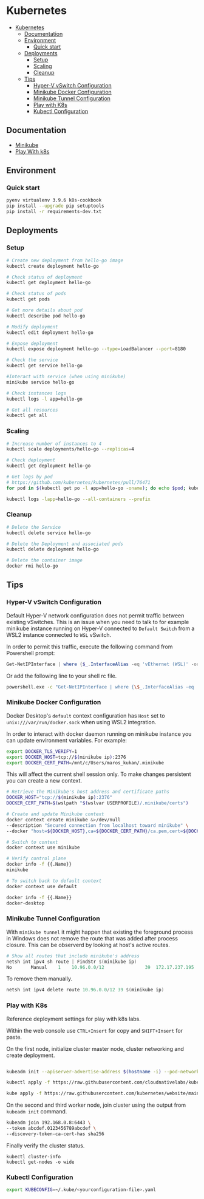 # Kubernetes

- [Kubernetes](#kubernetes)
  - [Documentation](#documentation)
  - [Environment](#environment)
    - [Quick start](#quick-start)
  - [Deployments](#deployments)
    - [Setup](#setup)
    - [Scaling](#scaling)
    - [Cleanup](#cleanup)
  - [Tips](#tips)
    - [Hyper-V vSwitch Configuration](#hyper-v-vswitch-configuration)
    - [Minikube Docker Configuration](#minikube-docker-configuration)
    - [Minikube Tunnel Configuration](#minikube-tunnel-configuration)
    - [Play with K8s](#play-with-k8s)
    - [Kubectl Configuration](#kubectl-configuration)


## Documentation

- [Minikube](https://minikube.sigs.k8s.io/)
- [Play With k8s](https://labs.play-with-k8s.com/)


## Environment

### Quick start

```bash
pyenv virtualenv 3.9.6 k8s-cookbook
pip install --upgrade pip setuptools
pip install -r requirements-dev.txt
```

## Deployments

### Setup

```bash
# Create new deployment from hello-go image
kubectl create deployment hello-go

# Check status of deployment
kubectl get deployment hello-go

# Check status of pods
kubectl get pods

# Get more details about pod
kubectl describe pod hello-go

# Modify deployment
kubectl edit deployment hello-go

# Expose deployment
kubectl expose deployment hello-go --type=LoadBalancer --port=8180

# Check the service
kubectl get service hello-go

#Interact with service (when using minikube)
minikube service hello-go

# Check instances logs
kubectl logs -l app=hello-go

# Get all resources
kubectl get all
```

### Scaling

```bash
# Increase number of instances to 4
kubectl scale deployments/hello-go --replicas=4

# Check deployment
kubectl get deployment hello-go

# Get logs by pod
# https://github.com/kubernetes/kubernetes/pull/76471
for pod in $(kubectl get po -l app=hello-go -oname); do echo $pod; kubectl logs $pod; done;

kubectl logs -lapp=hello-go --all-containers --prefix
```

### Cleanup

```bash
# Delete the Service
kubectl delete service hello-go

# Delete the Deployment and associated pods
kubectl delete deployment hello-go

# Delete the container image
docker rmi hello-go
```


## Tips

### Hyper-V vSwitch Configuration

Default Hyper-V network configuration does not permit traffic between existing vSwitches. This is an issue when you need to talk to for example minikube instance running on Hyper-V connected to `Default Switch` from a WSL2 instance connected to `WSL` vSwitch.

In order to permit this traffic, execute the following command from Powershell prompt:

```powershell
Get-NetIPInterface | where {$_.InterfaceAlias -eq 'vEthernet (WSL)' -or $_.InterfaceAlias -eq 'vEthernet (Default Switch)'} | Set-NetIPInterface -Forwarding Enabled
```

Or add the following line to your shell rc file.

```bash
powershell.exe -c "Get-NetIPInterface | where {\$_.InterfaceAlias -eq 'vEthernet (WSL)' -or \$_.InterfaceAlias -eq 'vEthernet (Default Switch)'} | Set-NetIPInterface -Forwarding Enabled 2> \$null"
```

### Minikube Docker Configuration

Docker Desktop's `default` context configuration has `Host` set to `unix:///var/run/docker.sock` when using WSL2 integration.

In order to interact with docker daemon running on minikube instance you can update environment variables. For example:

```bash
export DOCKER_TLS_VERIFY=1
export DOCKER_HOST=tcp://$(minikube ip):2376
export DOCKER_CERT_PATH=/mnt/c/Users/maros_kukan/.minikube
```

This will affect the current shell session only. To make changes persistent you can create a new context.

```bash
# Retrieve the Minikube's host address and certificate paths
DOCKER_HOST="tcp://$(minikube ip):2376"
DOCKER_CERT_PATH=$(wslpath "$(wslvar USERPROFILE)/.minikube/certs")

# Create and update Minikube context
docker context create minikube &>/dev/null
--description "Secured connection from localhost toward minikube" \
--docker "host=${DOCKER_HOST},ca=${DOCKER_CERT_PATH}/ca.pem,cert=${DOCKER_CERT_PATH}/cert.pem,key=${DOCKER_CERT_PATH}/key.pem" &>/dev/null

# Switch to context
docker context use minikube

# Verify control plane
docker info -f {{.Name}}
minikube

# To switch back to default context
docker context use default

docker info -f {{.Name}}
docker-desktop
```

### Minikube Tunnel Configuration

With `minikube tunnel` it might happen that existing the foreground process in Windows does not remove the route that was added after process closure. This can be observerd by looking at host's active routes.

```powershell
# Show all routes that include minikube's address
netsh int ipv4 sh route | FindStr $(minikube ip)
No       Manual    1    10.96.0.0/12               39  172.17.237.195
```

To remove them manually.

```powershell
netsh int ipv4 delete route 10.96.0.0/12 39 $(minikube ip)
```

### Play with K8s

Reference deployment settings for play with k8s labs.

Within the web console use `CTRL+Insert` for copy and `SHIFT+Insert` for paste.

On the first node, initialize cluster master node, cluster networking and create deployment.
```bash

kubeadm init --apiserver-advertise-address $(hostname -i) --pod-network-cidr 10.5.0.0/16

kubectl apply -f https://raw.githubusercontent.com/cloudnativelabs/kube-router/master/daemonset/kubeadm-kuberouter.yaml

kube apply -f https://raw.githubusercontent.com/kubernetes/website/main/content/en/examples/application/nginx-app.yaml
```

On the second and third worker node, join cluster using the output from `kubeadm init` command.

```bash
kubeadm join 192.168.0.8:6443 \
--token abcdef.0123456789abcdef \
--discovery-token-ca-cert-has sha256
```

Finally verify the cluster status.

```
kubectl cluster-info
kubectl get-nodes -o wide
```

### Kubectl Configuration

```bash
export KUBECONFIG=~/.kube/<yourconfiguration-file>.yaml
```
